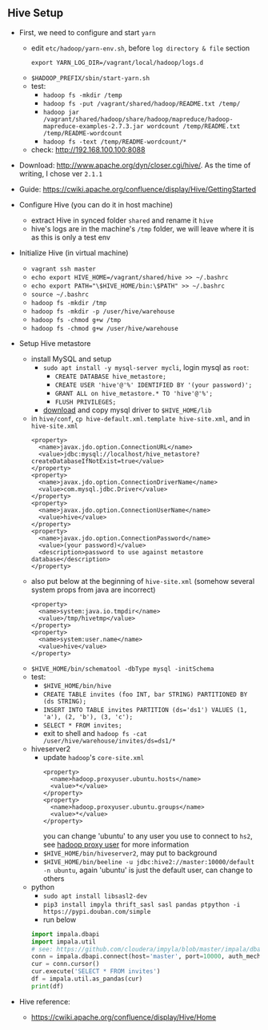 ## Hive Setup

* First, we need to configure and start `yarn`
  * edit `etc/hadoop/yarn-env.sh`, before `log directory & file` section
    ```
    export YARN_LOG_DIR=/vagrant/local/hadoop/logs.d
    ```
  * `$HADOOP_PREFIX/sbin/start-yarn.sh`
  * test:
    * `hadoop fs -mkdir /temp`
    * `hadoop fs -put /vagrant/shared/hadoop/README.txt /temp/`
    * `hadoop jar /vagrant/shared/hadoop/share/hadoop/mapreduce/hadoop-mapreduce-examples-2.7.3.jar wordcount /temp/README.txt /temp/README-wordcount`
    * `hadoop fs -text /temp/README-wordcount/*`
  * check: http://192.168.100.100:8088

* Download: http://www.apache.org/dyn/closer.cgi/hive/. As the time of writing, I chose ver `2.1.1`
* Guide: https://cwiki.apache.org/confluence/display/Hive/GettingStarted

* Configure Hive (you can do it in host machine)
  * extract Hive in synced folder `shared` and rename it `hive`
  * hive's logs are in the machine's `/tmp` folder, we will leave where it is as this is only a test env

* Initialize Hive (in virtual machine)
  * `vagrant ssh master`
  * `echo export HIVE_HOME=/vagrant/shared/hive >> ~/.bashrc`
  * `echo export PATH="\$HIVE_HOME/bin:\$PATH" >> ~/.bashrc`
  * `source ~/.bashrc`
  * `hadoop fs -mkdir /tmp`
  * `hadoop fs -mkdir -p /user/hive/warehouse`
  * `hadoop fs -chmod g+w /tmp`
  * `hadoop fs -chmod g+w /user/hive/warehouse`

* Setup Hive metastore
  * install MySQL and setup
    * `sudo apt install -y mysql-server mycli`, login mysql as `root`:
      * `CREATE DATABASE hive_metastore;`
      * `CREATE USER 'hive'@'%' IDENTIFIED BY '(your password)';`
      * `GRANT ALL on hive_metastore.* TO 'hive'@'%';`
      * `FLUSH PRIVILEGES;`
    * [download](https://dev.mysql.com/downloads/connector/j/) and copy mysql driver to `$HIVE_HOME/lib`
  * in `hive/conf`, `cp hive-default.xml.template hive-site.xml`, and in `hive-site.xml`
    ```
    <property>
      <name>javax.jdo.option.ConnectionURL</name>
      <value>jdbc:mysql://localhost/hive_metastore?createDatabaseIfNotExist=true</value>
    </property>
    <property>
      <name>javax.jdo.option.ConnectionDriverName</name>
      <value>com.mysql.jdbc.Driver</value>
    </property>
    <property>
      <name>javax.jdo.option.ConnectionUserName</name>
      <value>hive</value>
    </property>
    <property>
      <name>javax.jdo.option.ConnectionPassword</name>
      <value>(your password)</value>
      <description>password to use against metastore database</description>
    </property>
    ```
  * also put below at the beginning of `hive-site.xml` (somehow several system props from java are incorrect)
    ```
    <property>
      <name>system:java.io.tmpdir</name>
      <value>/tmp/hivetmp</value>
    </property>
    <property>
      <name>system:user.name</name>
      <value>hive</value>
    </property>
    ```
  * `$HIVE_HOME/bin/schematool -dbType mysql -initSchema`
  * test:
    * `$HIVE_HOME/bin/hive`
    * `CREATE TABLE invites (foo INT, bar STRING) PARTITIONED BY (ds STRING);`
    * `INSERT INTO TABLE invites PARTITION (ds='ds1') VALUES (1, 'a'), (2, 'b'), (3, 'c');`
    * `SELECT * FROM invites;`
    * exit to shell and `hadoop fs -cat /user/hive/warehouse/invites/ds=ds1/*`
  * hiveserver2
    * update `hadoop`'s `core-site.xml`
      ```
      <property>
        <name>hadoop.proxyuser.ubuntu.hosts</name>
        <value>*</value>
      </property>
      <property>
        <name>hadoop.proxyuser.ubuntu.groups</name>
        <value>*</value>
      </property>
      ```
      you can change 'ubuntu' to any user you use to connect to `hs2`, see [hadoop proxy user](http://hadoop.apache.org/docs/r2.7.3/hadoop-project-dist/hadoop-common/Superusers.html) for more information
    * `$HIVE_HOME/bin/hiveserver2`, may put to background
    * `$HIVE_HOME/bin/beeline -u jdbc:hive2://master:10000/default -n ubuntu`, again 'ubuntu' is just the default user, can change to others
  * python
    * `sudo apt install libsasl2-dev`
    * `pip3 install impyla thrift_sasl sasl pandas ptpython -i https://pypi.douban.com/simple`
    * run below
    ``` python
    import impala.dbapi
    import impala.util
    # see: https://github.com/cloudera/impyla/blob/master/impala/dbapi.py
    conn = impala.dbapi.connect(host='master', port=10000, auth_mechanism='PLAIN')
    cur = conn.cursor()
    cur.execute('SELECT * FROM invites')
    df = impala.util.as_pandas(cur)
    print(df)
    ```

* Hive reference:
  * https://cwiki.apache.org/confluence/display/Hive/Home
